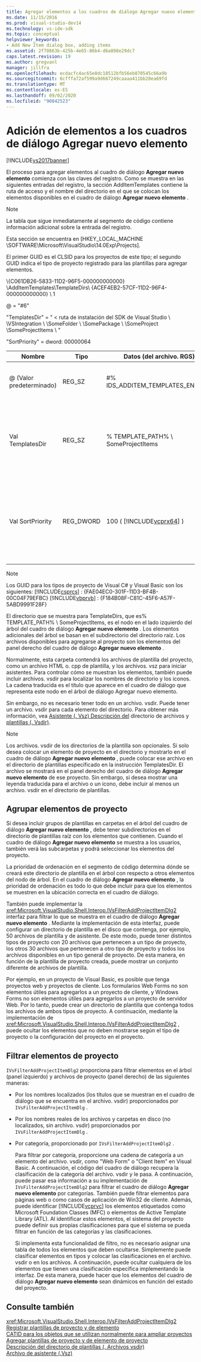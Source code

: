 ```yaml
---
title: Agregar elementos a los cuadros de diálogo Agregar nuevo elemento | Microsoft Docs
ms.date: 11/15/2016
ms.prod: visual-studio-dev14
ms.technology: vs-ide-sdk
ms.topic: conceptual
helpviewer_keywords:
- Add New Item dialog box, adding items
ms.assetid: 2f70863b-425b-4e65-86b4-d6a898e29dc7
caps.latest.revision: 19
ms.author: gregvanl
manager: jillfra
ms.openlocfilehash: ecdacfc4ac65e0dc18512bfb56eb870545c66a9b
ms.sourcegitcommit: 6cfffa72af599a9d667249caaaa411bb28ea69fd
ms.translationtype: MT
ms.contentlocale: es-ES
ms.lasthandoff: 09/02/2020
ms.locfileid: "90842523"
---
```

# <a name="adding-items-to-the-add-new-item-dialog-boxes"></a>Adición de elementos a los cuadros de diálogo Agregar nuevo elemento
[!INCLUDE[vs2017banner](../../includes/vs2017banner.md)]

El proceso para agregar elementos al cuadro de diálogo **Agregar nuevo elemento** comienza con las claves del registro. Como se muestra en las siguientes entradas del registro, la sección AddItemTemplates contiene la ruta de acceso y el nombre del directorio en el que se colocan los elementos disponibles en el cuadro de diálogo **Agregar nuevo elemento** .  
  
> [!NOTE]
> La tabla que sigue inmediatamente al segmento de código contiene información adicional sobre la entrada del registro.  
  
 Esta sección se encuentra en [HKEY_LOCAL_MACHINE \SOFTWARE\Microsoft\VisualStudio\14.0Exp\Projects].  
  
 El primer GUID es el CLSID para los proyectos de este tipo; el segundo GUID indica el tipo de proyecto registrado para las plantillas para agregar elementos.  
  
 \\{C061DB26-5833-11D2-96F5-000000000000} \AddItemTemplates\TemplateDirs\ {ACEF4EB2-57CF-11D2-96F4-000000000000} \ 1  
  
 @ = "#6"  
  
 "TemplatesDir" = " \< ruta de instalación del SDK de Visual Studio \\ \VSIntegration \\ \SomeFolder \\ \SomePackage \\ \SomeProject \SomeProjectItems \\ "  
  
 "SortPriority" = dword: 00000064  
  
|Nombre|Tipo|Datos (del archivo. RGS)|Descripción|  
|----------|----------|-----------------------------|-----------------|  
|@ (Valor predeterminado)|REG_SZ|#% IDS_ADDITEM_TEMPLATES_ENTRY%|IDENTIFICADOR de recurso para agregar plantillas de **elementos** .|  
|Val TemplatesDir|REG_SZ|% TEMPLATE_PATH% \ SomeProjectItems|Ruta de acceso de los elementos de proyecto mostrados en el cuadro de diálogo para el Asistente para **Agregar nuevo elemento** .|  
|Val SortPriority|REG_DWORD|100 ( [!INCLUDE[vcprx64](../../includes/vcprx64-md.md)] )|Determina el criterio de ordenación en el nodo de árbol de los archivos que se muestran en el cuadro de diálogo **Agregar nuevo elemento** .|  
  
> [!NOTE]
> Los GUID para los tipos de proyecto de Visual C# y Visual Basic son los siguientes: [!INCLUDE[csprcs](../../includes/csprcs-md.md)] : {FAE04EC0-301F-11D3-BF4B-00C04F79EFBC} [!INCLUDE[vbprvb](../../includes/vbprvb-md.md)] : {F184B08F-C81C-45F6-A57F-5ABD9991F28F}  
  
 El directorio que se muestra para TemplateDirs, que es% TEMPLATE_PATH% \ SomeProjectItems, es el nodo en el lado izquierdo del árbol del cuadro de diálogo **Agregar nuevo elemento** . Los elementos adicionales del árbol se basan en el subdirectorio del directorio raíz. Los archivos disponibles para agregarse al proyecto son los elementos del panel derecho del cuadro de diálogo **Agregar nuevo elemento** .  
  
 Normalmente, esta carpeta contendrá los archivos de plantilla del proyecto, como un archivo HTML o. cpp de plantilla, y los archivos. vsz para iniciar asistentes. Para controlar cómo se muestran los elementos, también puede incluir archivos. vsdir para localizar los nombres de directorio y los iconos. La cadena traducida es el título que aparece en el cuadro de diálogo que representa este nodo en el árbol de diálogo Agregar nuevo elemento.  
  
 Sin embargo, no es necesario tener todo en un archivo. vsdir. Puede tener un archivo. vsdir para cada elemento del directorio. Para obtener más información, vea [Asistente (. Vsz) Descripción del](../../extensibility/internals/wizard-dot-vsz-file.md) directorio de archivos y [plantillas (. Vsdir)](../../extensibility/internals/template-directory-description-dot-vsdir-files.md).  
  
> [!NOTE]
> Los archivos. vsdir de los directorios de la plantilla son opcionales. Si solo desea colocar un elemento de proyecto en el directorio y mostrarlo en el cuadro de diálogo **Agregar nuevo elemento** , puede colocar ese archivo en el directorio de plantillas especificado en la instrucción TemplatesDir. El archivo se mostrará en el panel derecho del cuadro de diálogo **Agregar nuevo elemento** de ese proyecto. Sin embargo, si desea mostrar una leyenda traducida para el archivo o un icono, debe incluir al menos un archivo. vsdir en el directorio de plantillas.  
  
## <a name="grouping-project-items"></a>Agrupar elementos de proyecto  
 Si desea incluir grupos de plantillas en carpetas en el árbol del cuadro de diálogo **Agregar nuevo elemento** , debe tener subdirectorios en el directorio de plantillas raíz con los elementos que contienen. Cuando el cuadro de diálogo **Agregar nuevo elemento** se muestra a los usuarios, también verá las subcarpetas y podrá seleccionar los elementos del proyecto.  
  
 La prioridad de ordenación en el segmento de código determina dónde se creará este directorio de plantilla en el árbol con respecto a otros elementos del nodo de árbol. En el cuadro de diálogo **Agregar nuevo elemento** , la prioridad de ordenación es todo lo que debe incluir para que los elementos se muestren en la ubicación correcta en el cuadro de diálogo.  
  
 También puede implementar la <xref:Microsoft.VisualStudio.Shell.Interop.IVsFilterAddProjectItemDlg2> interfaz para filtrar lo que se muestra en el cuadro de diálogo **Agregar nuevo elemento** . Mediante la implementación de esta interfaz, puede configurar un directorio de plantilla en el disco que contenga, por ejemplo, 50 archivos de plantilla y de asistente. De este modo, puede tener distintos tipos de proyecto con 20 archivos que pertenecen a un tipo de proyecto, los otros 30 archivos que pertenecen a otro tipo de proyecto y todos los archivos disponibles en un tipo general de proyecto. De esta manera, en función de la plantilla de proyecto creada, puede mostrar un conjunto diferente de archivos de plantilla.  
  
 Por ejemplo, en un proyecto de Visual Basic, es posible que tenga proyectos web y proyectos de cliente. Los formularios Web Forms no son elementos útiles para agregarlos a un proyecto de cliente, y Windows Forms no son elementos útiles para agregarlos a un proyecto de servidor Web. Por lo tanto, puede crear un directorio de plantilla que contenga todos los archivos de ambos tipos de proyecto. A continuación, mediante la implementación de <xref:Microsoft.VisualStudio.Shell.Interop.IVsFilterAddProjectItemDlg2> , puede ocultar los elementos que no deben mostrarse según el tipo de proyecto o la configuración del proyecto en el proyecto.  
  
## <a name="filtering-project-items"></a>Filtrar elementos de proyecto  
 `IVsFilterAddProjectItemDlg2` proporciona para filtrar elementos en el árbol (panel izquierdo) y archivos de proyecto (panel derecho) de las siguientes maneras:  
  
- Por los nombres localizados (los títulos que se muestran en el cuadro de diálogo que se encuentra en el archivo. vsdir) proporcionados por `IVsFilterAddProjectItemDlg` .  
  
- Por los nombres reales de los archivos y carpetas en disco (no localizados, sin archivo. vsdir) proporcionados por `IVsFilterAddProjectItemDlg` .  
  
- Por categoría, proporcionado por `IVsFilterAddProjectItemDlg2` .  
  
  Para filtrar por categoría, proporcione una cadena de categoría a un elemento del archivo. vsdir, como "Web Form" o "Client Item" en Visual Basic. A continuación, el código del cuadro de diálogo recupera la clasificación de la categoría del archivo. vsdir y le pasa. A continuación, puede pasar esa información a su implementación de `IVsFilterAddProjectItemDlg2` para filtrar el cuadro de diálogo **Agregar nuevo elemento** por categorías. También puede filtrar elementos para páginas web o como casos de aplicación de Win32 de cliente. Además, puede identificar [!INCLUDE[vcprvc](../../includes/vcprvc-md.md)] los elementos etiquetados como Microsoft Foundation Classes (MFC) o elementos de Active Template Library (ATL). Al identificar estos elementos, el sistema del proyecto puede definir sus propias clasificaciones para que el sistema se pueda filtrar en función de las categorías y las clasificaciones.  
  
  Si implementa esta funcionalidad de filtro, no es necesario asignar una tabla de todos los elementos que deben ocultarse. Simplemente puede clasificar elementos en tipos y colocar las clasificaciones en el archivo. vsdir o en los archivos. A continuación, puede ocultar cualquiera de los elementos que tienen una clasificación específica implementando la interfaz. De esta manera, puede hacer que los elementos del cuadro de diálogo **Agregar nuevo elemento** sean dinámicos en función del estado del proyecto.  
  
## <a name="see-also"></a>Consulte también  
 <xref:Microsoft.VisualStudio.Shell.Interop.IVsFilterAddProjectItemDlg2>   
 [Registrar plantillas de proyecto y de elemento](../../extensibility/internals/registering-project-and-item-templates.md)   
 [CATID para los objetos que se utilizan normalmente para ampliar proyectos](../../extensibility/internals/catids-for-objects-that-are-typically-used-to-extend-projects.md)   
 [Agregar plantillas de proyecto y de elemento de proyecto](../../extensibility/internals/adding-project-and-project-item-templates.md)   
 [Descripción del directorio de plantillas (. Archivos vsdir)](../../extensibility/internals/template-directory-description-dot-vsdir-files.md)   
 [Archivo de asistente (.Vsz)](../../extensibility/internals/wizard-dot-vsz-file.md)
